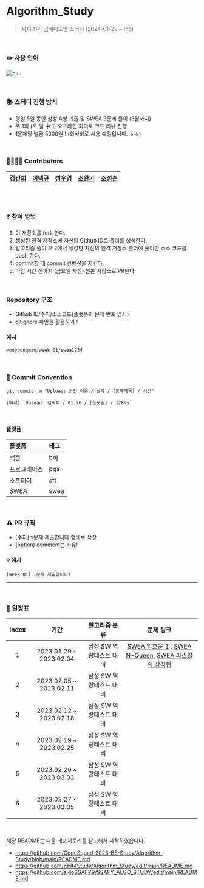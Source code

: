# Algorithm_Study
> 싸피 11기 임베디드반 스터디 (2024-01-29 ~ ing)

<br/>

### :pencil2: 사용 언어
![c++](https://img.shields.io/badge/C%2B%2B-00599C?style=for-the-badge&logo=c%2B%2B&logoColor=white)

<br/>

### 📚 스터디 진행 방식
- 평일 5일 동안 삼성 A형 기출 및 SWEA 3문제 풀이 (3월까지)
- 주 1회 (토,일 中 1) 오프라인 회의로 코드 리뷰 진행
- 1문제당 벌금 5000원 ! (회식비로 사용 예정입니다. ㅎㅎ)
<br/>

### 👨‍👩‍👧‍👦 Contributors
| [김건희](https://github.com/kghees) | [이택규](https://github.com/taekg) | [정우영](https://github.com/wooyoungman) | [조완기](https://github.com/homekepa) | [조정훈](https://github.com/lZiinl) | 
| :----------: | :----------: | :----------: | :----------: | :----------: |

<br/>


<br/>

### :question: 참여 방법
1. 이 저장소를 fork 한다.
2. 생성된 원격 저장소에 자신의 Github ID로 폴더를 생성한다.
3. 알고리즘 풀이 후 2에서 생성한 자신의 원격 저장소 폴더에 풀이한 소스 코드를 push 한다.
4. commit할 때 commit 컨벤션을 지킨다.
5. 마감 시간 전까지 (금요일 자정) 원본 저장소로 PR한다.

<br/>

### Repository 구조
- Github ID/주차/소스코드(플랫폼과 문제 번호 명시)
- gitignore 파일을 활용하기 !
#### 예시
`wooyoungman/week_01/swea1234`

<br/>

### 📕 Commit Convention
```
git commit -m "Upload: 본인 이름 / 날짜 / [문제제목] / 시간"

[예시] `Upload: 김싸피 / 01.26 / [등굣길] / 128ms`
```


<br/>

#### 플랫폼

| 플랫폼    | 태그  |
|:-------|:----|
| 백준     | boj |
| 프로그래머스 | pgs |
| 소프티어 | sft |
| SWEA | swea |
<br/>

### ⚠️ PR 규칙
- [주차] x문제 제출합니다 형태로 작성
- (option) comment는 자유!

#### 💡 예시
`[week 01] 1문제 제출합니다! `

---


<br/>

### 📅 일정표

| Index | 기간 | 알고리즘 분류 | 문제 링크 |
| :---: | :--------------------: | :----------: | :----------: |
| 1 | 2023.01.29 ~ 2023.02.04 | 삼성 SW 역랑테스트 대비 | [SWEA 암호문 1](https://swexpertacademy.com/main/code/problem/problemDetail.do?problemLevel=2&problemLevel=3&problemLevel=4&contestProbId=AV14w-rKAHACFAYD&categoryId=AV14w-rKAHACFAYD&categoryType=CODE&problemTitle=&orderBy=INQUERY_COUNT&selectCodeLang=ALL&select-1=4&pageSize=10&pageIndex=5) , [SWEA N-Queen](https://swexpertacademy.com/main/code/problem/problemDetail.do?problemLevel=2&problemLevel=3&problemLevel=4&contestProbId=AV7GKs06AU0DFAXB&categoryId=AV7GKs06AU0DFAXB&categoryType=CODE&problemTitle=n-queen&orderBy=INQUERY_COUNT&selectCodeLang=ALL&select-1=4&pageSize=10&pageIndex=1), [SWEA 파스칼의 삼각형](https://swexpertacademy.com/main/code/problem/problemDetail.do?problemLevel=2&problemLevel=3&problemLevel=4&contestProbId=AV5P0-h6Ak4DFAUq&categoryId=AV5P0-h6Ak4DFAUq&categoryType=CODE&problemTitle=%ED%8C%8C%EC%8A%A4%EC%B9%BC&orderBy=INQUERY_COUNT&selectCodeLang=ALL&select-1=4&pageSize=10&pageIndex=1)
| 2 | 2023.02.05 ~ 2023.02.11 | 삼성 SW 역랑테스트 대비 | 
| 3 | 2023.02.12 ~ 2023.02.18 | 삼성 SW 역랑테스트 대비 | 
| 4 | 2023.02.19 ~ 2023.02.25 | 삼성 SW 역랑테스트 대비 | 
| 5 | 2023.02.26 ~ 2023.03.03 | 삼성 SW 역랑테스트 대비 | 
| 6 | 2023.02.27 ~ 2023.03.05 | 삼성 SW 역랑테스트 대비 | 

<br/>

해당 README는 다음 레포지토리를 참고해서 제작하였습니다.
- https://github.com/CodeSquad-2023-BE-Study/Algorithm-Study/blob/main/README.md
- https://github.com/KbIt4Study/Algorithm_Study/edit/main/README.md
- https://github.com/algoSSAFY9/SSAFY_ALGO_STUDY/edit/main/README.md
